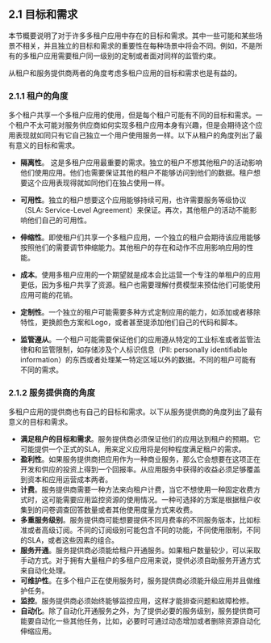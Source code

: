 ## 2.1 目标和需求

本节概要说明了对于许多多租户应用中存在的目标和需求。其中一些可能和某些场景不相关，并且独立的目标和需求的重要性在每种场景中将会不同。例如，不是所有的多租户应用需要租户同一级别的定制或者面对同样的监管约束。

从租户和服务提供商两者的角度考虑多租户应用的目标和需求也是有益的。

### 2.1.1 租户的角度

多个租户共享一个多租户应用的使用，但是每个租户可能有不同的目标和需求。一个租户不太可能对服务供应商如何实现多租户应用本身有兴趣，但是会期待这个应用表现就如同只有它自己独立一个用户使用服务一样。以下从租户的角度列出了最有意义的目标和需求。

* **隔离性**。 这是多租户应用最重要的需求。独立的租户不想其他租户的活动影响他们使用应用。他们也需要保证其他的租户不能够访问到他们的数据。租户想要这个应用表现得就如同他们在独占使用一样。

* **可用性**。独立的租户想要这个应用能够持续可用，也许需要服务等级协议（SLA: Service-Level Agreement）来保证。再次，其他租户的活动不能影响他们自己的可用性。

* **伸缩性**。即使租户们共享一个多租户应用，一个独立的租户会期待该应用能够按照他们的需要调节伸缩能力。其他租户的存在和动作不应用影响应用的性能。
* **成本**。使用多租户应用的一个期望就是成本会比运营一个专注的单租户的应用更低，因为多租户共享了资源。租户也需要理解付费模型来预估他们可能使用应用可能的花销。
* **定制性**。一个独立的租户可能需要多种方式定制应用的能力，如添加或者移除特性，更换颜色方案和Logo，或者甚至提添加他们自己的代码和脚本。
* **监管遵从**。一个租户可能需要保证他们的应用遵从特定的工业标准或者监管法律和和监管限制，如存储涉及个人标识信息（PII: personally identifiable information）的东西或者处理某一特定区域以外的数据。不同的租户可能有不同的需求。

### 2.1.2 服务提供商的角度

多租户应用的提供商也有自己的目标和需求。以下从服务提供商的角度列出了最有意义的目标和需求。

* **满足租户的目标和需求**。服务提供商必须保证他们的应用达到租户的预期。它可能提供一个正式的SLA，用来定义应用将是何种程度满足租户的需求。
* **盈利性**。如果服务提供商把应用作为一种商业服务，那么它会想要在这项正在开发和供应的投资上得到一个回报率。从应用服务中获得的收益必须足够覆盖到资本和应用运营成本两者。
* **计费**。服务提供商需要一种方法来向租户计费，当它不想使用一种固定收费方式时，这可能需要应用监控资源的使用情况。一种可选择的方案是根据租户收集到的问卷调查回答数量或者其他使用度量方式来收费。
* **多重服务级别**。服务提供商可能想要提供不同月费率的不同服务版本，比如标准或者高级订阅。不同的订阅级别可能包含不同的功能，不同使用限制，不同的SLA，或者这些因素的组合。
* **服务开通**。服务提供商必须能给租户开通服务。如果租户数量较少，可以采取手动方式。对于拥有大量租户的多租户应用来说，提供必须自助服务开通方式来自动化处理。
* **可维护性**。在多个租户正在使用服务时，服务提供商必须能升级应用并且做维护任务。
* **监控**。服务提供商必须始终能够监控应用，这样才能排查问题和故障检修。
* **自动化**。除了自动化开通服务之外，为了提供必要的服务级别，服务提供商可能要自动化一些其他任务，比如，必要时可通过动态增加或者删除资源自动化伸缩应用。

